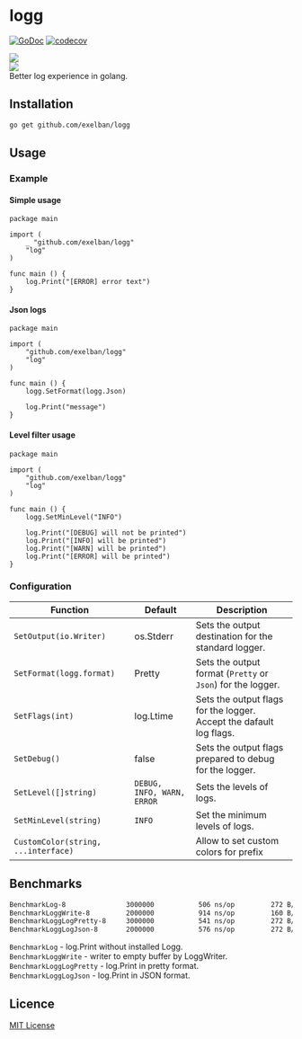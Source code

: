 # logg
[![GoDoc](http://img.shields.io/badge/go-documentation-blue.svg?style=flat-square)](http://godoc.org/github.com/exelban/logg)
[![codecov](https://codecov.io/gh/exelban/logg/branch/master/graph/badge.svg)](https://codecov.io/gh/exelban/logg)

![](https://serhiy.s3.eu-central-1.amazonaws.com/Github_repo/logg/v2.0.0-1.png)  
![](https://serhiy.s3.eu-central-1.amazonaws.com/Github_repo/logg/v2.0.0-2.png)  
Better log experience in golang.

## Installation
```bash
go get github.com/exelban/logg
```

## Usage

### Example
#### Simple usage
```golang
package main

import (
	_ "github.com/exelban/logg"
	"log"
)

func main () {
	log.Print("[ERROR] error text")
}
```

#### Json logs
```golang
package main

import (
	"github.com/exelban/logg"
	"log"
)

func main () {
	logg.SetFormat(logg.Json)
	
	log.Print("message")
}
```

#### Level filter usage
```golang
package main

import (
	"github.com/exelban/logg"
	"log"
)

func main () {
	logg.SetMinLevel("INFO")
	
	log.Print("[DEBUG] will not be printed")
	log.Print("[INFO] will be printed")
	log.Print("[WARN] will be printed")
	log.Print("[ERROR] will be printed")
}
```

### Configuration

| Function | Default | Description |
| --- | --- | --- |
`SetOutput(io.Writer) ` | os.Stderr | Sets the output destination for the standard logger. |
`SetFormat(logg.format) ` | Pretty | Sets the output format (`Pretty` or `Json`) for the logger. |
| `SetFlags(int) ` | log.Ltime | Sets the output flags for the logger. Accept the dafault log flags. |
| `SetDebug() ` | false | Sets the output flags prepared to debug for the logger. |
| `SetLevel([]string) ` | `DEBUG, INFO, WARN, ERROR` | Sets the levels of logs. |
| `SetMinLevel(string) ` | `INFO` | Set the minimum levels of logs. |
| `CustomColor(string, ...interface) ` | | Allow to set custom colors for prefix |

## Benchmarks

```sh
BenchmarkLog-8             	 3000000	       506 ns/op	     272 B/op	       2 allocs/op
BenchmarkLoggWrite-8       	 2000000	       914 ns/op	     160 B/op	       4 allocs/op
BenchmarkLoggLogPretty-8   	 3000000	       541 ns/op	     272 B/op	       2 allocs/op
BenchmarkLoggLogJson-8     	 2000000	       576 ns/op	     272 B/op	       2 allocs/op
```

`BenchmarkLog` - log.Print without installed Logg.  
`BenchmarkLoggWrite` - writer to empty buffer by LoggWriter.  
`BenchmarkLoggLogPretty` - log.Print in pretty format.  
`BenchmarkLoggLogJson` - log.Print in JSON format.


## Licence
[MIT License](https://github.com/exelban/logg/blob/master/LICENSE)
